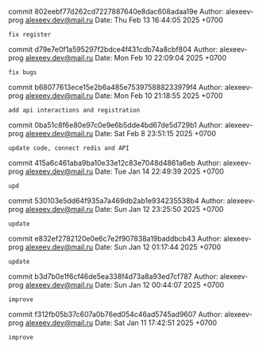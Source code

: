 commit 802eebf77d262cd7227887640e8dac608adaa19e
Author: alexeev-prog <alexeev.dev@mail.ru>
Date:   Thu Feb 13 16:44:05 2025 +0700

    fix register

commit d79e7e0f1a595297f2bdce4f431cdb74a8cbf804
Author: alexeev-prog <alexeev.dev@mail.ru>
Date:   Mon Feb 10 22:09:04 2025 +0700

    fix bugs

commit b68077613ece15e2b6a485e753975888233979f4
Author: alexeev-prog <alexeev.dev@mail.ru>
Date:   Mon Feb 10 21:18:55 2025 +0700

    add api interactions and registration

commit 0ba51c8f6e80e97c0e9e6b5dde4bd67de5d729b1
Author: alexeev-prog <alexeev.dev@mail.ru>
Date:   Sat Feb 8 23:51:15 2025 +0700

    update code, connect redis and API

commit 415a6c461aba9ba10e33e12c83e7048d4861a6eb
Author: alexeev-prog <alexeev.dev@mail.ru>
Date:   Tue Jan 14 22:49:39 2025 +0700

    upd

commit 530103e5dd64f935a7a469db2ab1e934235538b4
Author: alexeev-prog <alexeev.dev@mail.ru>
Date:   Sun Jan 12 23:25:50 2025 +0700

    update

commit e832ef2782120e0e6c7e2f907838a19baddbcb43
Author: alexeev-prog <alexeev.dev@mail.ru>
Date:   Sun Jan 12 01:17:44 2025 +0700

    update

commit b3d7b0e1f6cf46de5ea338f4d73a8a93ed7cf787
Author: alexeev-prog <alexeev.dev@mail.ru>
Date:   Sun Jan 12 00:44:07 2025 +0700

    improve

commit f312fb05b37c607a0b76ed054c46ad5745ad9607
Author: alexeev-prog <alexeev.dev@mail.ru>
Date:   Sat Jan 11 17:42:51 2025 +0700

    improve
